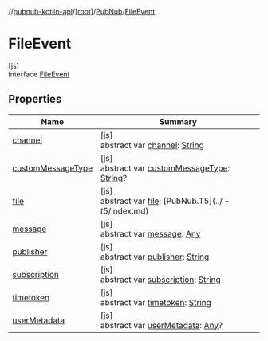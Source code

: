 //[pubnub-kotlin-api](../../../../index.md)/[[root]](../../index.md)/[PubNub](../index.md)/[FileEvent](index.md)

# FileEvent

[js]\
interface [FileEvent](index.md)

## Properties

| Name | Summary |
|---|---|
| [channel](channel.md) | [js]<br>abstract var [channel](channel.md): [String](https://kotlinlang.org/api/latest/jvm/stdlib/kotlin-stdlib/kotlin/-string/index.html) |
| [customMessageType](custom-message-type.md) | [js]<br>abstract var [customMessageType](custom-message-type.md): [String](https://kotlinlang.org/api/latest/jvm/stdlib/kotlin-stdlib/kotlin/-string/index.html)? |
| [file](file.md) | [js]<br>abstract var [file](file.md): [PubNub.T$5](../-t$5/index.md) |
| [message](message.md) | [js]<br>abstract var [message](message.md): [Any](https://kotlinlang.org/api/latest/jvm/stdlib/kotlin-stdlib/kotlin/-any/index.html) |
| [publisher](publisher.md) | [js]<br>abstract var [publisher](publisher.md): [String](https://kotlinlang.org/api/latest/jvm/stdlib/kotlin-stdlib/kotlin/-string/index.html) |
| [subscription](subscription.md) | [js]<br>abstract var [subscription](subscription.md): [String](https://kotlinlang.org/api/latest/jvm/stdlib/kotlin-stdlib/kotlin/-string/index.html) |
| [timetoken](timetoken.md) | [js]<br>abstract var [timetoken](timetoken.md): [String](https://kotlinlang.org/api/latest/jvm/stdlib/kotlin-stdlib/kotlin/-string/index.html) |
| [userMetadata](user-metadata.md) | [js]<br>abstract var [userMetadata](user-metadata.md): [Any](https://kotlinlang.org/api/latest/jvm/stdlib/kotlin-stdlib/kotlin/-any/index.html)? |
